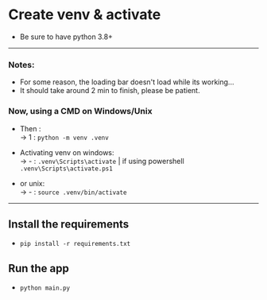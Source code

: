 # Create venv & activate 
* Be sure to have python 3.8+

<hr/>

### Notes:
- For some reason, the loading bar doesn't load while its working... 
- It should take around 2 min to finish, please be patient.

### Now, using a CMD on **Windows/Unix**
* Then : <br/>
-> 1 : `python -m venv .venv` <br/>

* Activating venv on windows:  <br/>
-> - : `.venv\Scripts\activate` | if using powershell `.venv\Scripts\activate.ps1` <br/>
*  or unix:  <br/>
-> - : `source .venv/bin/activate` <br/>

<hr/>

## Install the requirements
* `pip install -r requirements.txt`

## Run the app
* `python main.py`
